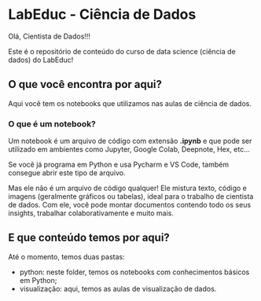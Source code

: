 # LabEduc - Ciência de Dados

Olá, Cientista de Dados!!!

Este é o repositório de conteúdo do curso de data science (ciência de dados) do LabEduc!

## O que você encontra por aqui?

Aqui você tem os notebooks que utilizamos nas aulas de ciência de dados.

### O que é um notebook?

Um notebook é um arquivo de código com extensão **.ipynb** e que pode ser utilizado em ambientes como Jupyter, Google Colab, Deepnote, Hex, etc...

Se você já programa em Python e usa Pycharm e VS Code, também consegue abrir este tipo de arquivo.

Mas ele não é um arquivo de código qualquer! Ele mistura texto, código e imagens (geralmente gráficos ou tabelas), ideal para o trabalho de cientista de dados. Com ele, você pode montar documentos contendo todo os seus insights, trabalhar colaborativamente e muito mais.

## E que conteúdo temos por aqui?

Até o momento, temos duas pastas:

- python: neste folder, temos os notebooks com conhecimentos básicos em Python;
- visualização: aqui, temos as aulas de visualização de dados.
